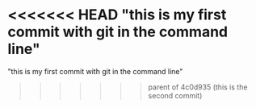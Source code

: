 <<<<<<< HEAD
"this is my first commit with git in the command line" 
=======
"this is my first commit with git in the command line" 
>>>>>>> parent of 4c0d935 (this is the second commit)
